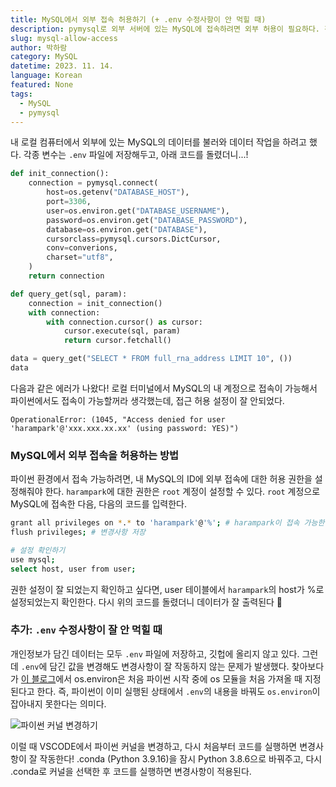 ```yaml
---
title: MySQL에서 외부 접속 허용하기 (+ .env 수정사항이 안 먹힐 때)
description: pymysql로 외부 서버에 있는 MySQL에 접속하려면 외부 허용이 필요하다. 간단하게 외부 접근을 허용하는 방법에 대해 알아보자.
slug: mysql-allow-access
author: 박하람
category: MySQL
datetime: 2023. 11. 14.
language: Korean
featured: None
tags:
  - MySQL
  - pymysql
---
```


내 로컬 컴퓨터에서 외부에 있는 MySQL의 데이터를 불러와 데이터 작업을 하려고 했다. 각종 변수는 `.env` 파일에 저장해두고, 아래 코드를 돌렸더니...!

```py
def init_connection():
    connection = pymysql.connect(
        host=os.getenv("DATABASE_HOST"),
        port=3306,
        user=os.environ.get("DATABASE_USERNAME"),
        password=os.environ.get("DATABASE_PASSWORD"),
        database=os.environ.get("DATABASE"),
        cursorclass=pymysql.cursors.DictCursor,
        conv=converions,
        charset="utf8",
    )
    return connection

def query_get(sql, param):
    connection = init_connection()
    with connection:
        with connection.cursor() as cursor:
            cursor.execute(sql, param)
            return cursor.fetchall()

data = query_get("SELECT * FROM full_rna_address LIMIT 10", ())
data
```

다음과 같은 에러가 나왔다! 로컬 터미널에서 MySQL의 내 계정으로 접속이 가능해서 파이썬에서도 접속이 가능할꺼라 생각했는데, 접근 허용 설정이 잘 안되었다.

```
OperationalError: (1045, "Access denied for user 'harampark'@'xxx.xxx.xx.xx' (using password: YES)")
```

### MySQL에서 외부 접속을 허용하는 방법

파이썬 환경에서 접속 가능하려면, 내 MySQL의 ID에 외부 접속에 대한 허용 권한을 설정해줘야 한다. `harampark`에 대한 권한은 `root` 계정이 설정할 수 있다. `root` 계정으로 MySQL에 접속한 다음, 다음의 코드를 입력한다.

```bash
grant all privileges on *.* to 'harampark'@'%'; # harampark이 접속 가능한 권한 열어둠
flush privileges; # 변경사항 저장

# 설정 확인하기
use mysql;
select host, user from user;
```

권한 설정이 잘 되었는지 확인하고 싶다면, user 테이블에서 `harampark`의 host가 %로 설정되었는지 확인한다.
다시 위의 코드를 돌렸더니 데이터가 잘 출력된다 🥰

### 추가: `.env` 수정사항이 잘 안 먹힐 때

개인정보가 담긴 데이터는 모두 `.env` 파일에 저장하고, 깃헙에 올리지 않고 있다.
그런데 `.env`에 담긴 값을 변경해도 변경사항이 잘 작동하지 않는 문제가 발생했다. 찾아보다가 [이 블로그](https://blog.naver.com/PostView.naver?blogId=hellojinny_&logNo=222473400245&parentCategoryNo=&categoryNo=152&viewDate=&isShowPopularPosts=true&from=search)에서 os.environ은 처음 파이썬 시작 중에 os 모듈을 처음 가져올 때 지정된다고 한다. 즉, 파이썬이 이미 실행된 상태에서 `.env`의 내용을 바꿔도 `os.environ`이 잡아내지 못한다는 의미다.

![파이썬 커널 변경하기](/mysql-allow-access/vscode-python-kernel.png)

이럴 때 VSCODE에서 파이썬 커널을 변경하고, 다시 처음부터 코드를 실행하면 변경사항이 잘 작동한다! .conda (Python 3.9.16)을 잠시 Python 3.8.6으로 바꿔주고, 다시 .conda로 커널을 선택한 후 코드를 실행하면 변경사항이 적용된다.
